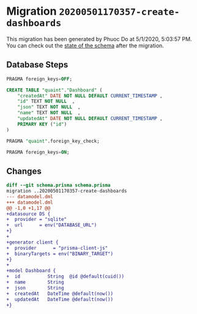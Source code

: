 # Migration `20200501170357-create-dashboards`

This migration has been generated by Phuoc Do at 5/1/2020, 5:03:57 PM.
You can check out the [state of the schema](./schema.prisma) after the migration.

## Database Steps

```sql
PRAGMA foreign_keys=OFF;

CREATE TABLE "quaint"."Dashboard" (
    "createdAt" DATE NOT NULL DEFAULT CURRENT_TIMESTAMP ,
    "id" TEXT NOT NULL  ,
    "json" TEXT NOT NULL  ,
    "name" TEXT NOT NULL  ,
    "updatedAt" DATE NOT NULL DEFAULT CURRENT_TIMESTAMP ,
    PRIMARY KEY ("id")
) 

PRAGMA "quaint".foreign_key_check;

PRAGMA foreign_keys=ON;
```

## Changes

```diff
diff --git schema.prisma schema.prisma
migration ..20200501170357-create-dashboards
--- datamodel.dml
+++ datamodel.dml
@@ -1,0 +1,17 @@
+datasource DS {
+  provider = "sqlite"
+  url      = env("DATABASE_URL")
+}
+
+generator client {
+  provider      = "prisma-client-js"
+  binaryTargets = env("BINARY_TARGET")
+}
+
+model Dashboard {
+  id          String  @id @default(cuid())
+  name        String
+  json        String
+  createdAt   DateTime @default(now())
+  updatedAt   DateTime @default(now())
+}
```


